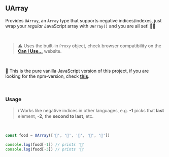## UArray

Provides `UArray`, an `Array` type that supports negative indices/indexes, just wrap your _regular_ JavaScript array with `UArray()` and you are all set! 🎉🙌

<br>

> ⚠ Uses the built-in `Proxy` object, check browser compatibility on the **[Can I Use...](https://caniuse.com/proxy)** website.

<br>

📢 This is the pure vanilla JavaScript version of this project, if you are looking for the npm-version, check **[this](https://github.com/igorskyflyer/npm-uarray)**.

<br>

### Usage

> ℹ Works like negative indices in other languages, e.g. **-1** picks that **last** element, **-2,** the **second to last**, etc.

<br>

```js
const food = UArray(['🍟', '🌭', '🍿', '🥙', '🥓'])

console.log(food[-1]) // prints '🥓'
console.log(food[-3]) // prints '🍿'
```
